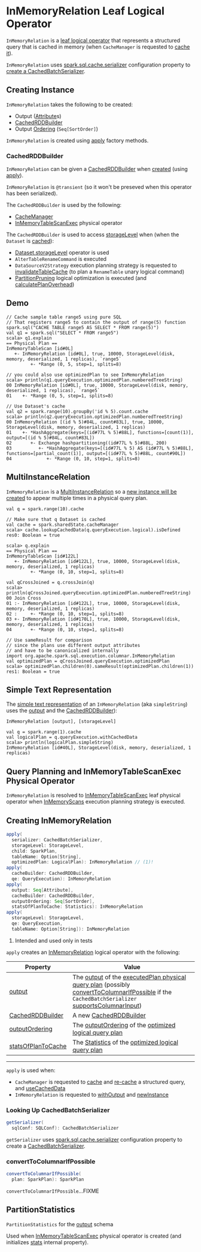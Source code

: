 # InMemoryRelation Leaf Logical Operator

`InMemoryRelation` is a [leaf logical operator](LeafNode.md) that represents a structured query that is cached in memory (when `CacheManager` is requested to [cache it](../CacheManager.md#cacheQuery)).

`InMemoryRelation` uses [spark.sql.cache.serializer](../configuration-properties.md#spark.sql.cache.serializer) configuration property to [create a CachedBatchSerializer](#getSerializer).

## Creating Instance

`InMemoryRelation` takes the following to be created:

* <span id="output"> Output ([Attribute](../expressions/Attribute.md)s)
* [CachedRDDBuilder](#cacheBuilder)
* <span id="outputOrdering"> Output [Ordering](../expressions/SortOrder.md) (`Seq[SortOrder]`)

`InMemoryRelation` is created using [apply](#apply) factory methods.

### <span id="cacheBuilder"> CachedRDDBuilder

`InMemoryRelation` can be given a [CachedRDDBuilder](../cache-serialization/CachedRDDBuilder.md) when [created](#creating-instance) (using [apply](#apply)).

`InMemoryRelation` is `@transient` (so it won't be preseved when this operator has been serialized).

The `CachedRDDBuilder` is used by the following:

* [CacheManager](../CacheManager.md)
* [InMemoryTableScanExec](../physical-operators/InMemoryTableScanExec.md) physical operator

The `CachedRDDBuilder` is used to access [storageLevel](../cache-serialization/CachedRDDBuilder.md#storageLevel) when (when the `Dataset` is [cached](../CacheManager.md#lookupCachedData)):

* [Dataset.storageLevel](../Dataset.md#storageLevel) operator is used
* `AlterTableRenameCommand` is executed
* `DataSourceV2Strategy` execution planning strategy is requested to [invalidateTableCache](../execution-planning-strategies/DataSourceV2Strategy.md#invalidateTableCache) (to plan a `RenameTable` unary logical command)
* [PartitionPruning](../logical-optimizations/PartitionPruning.md) logical optimization is executed (and [calculatePlanOverhead](../logical-optimizations/PartitionPruning.md#calculatePlanOverhead))

## Demo

```text
// Cache sample table range5 using pure SQL
// That registers range5 to contain the output of range(5) function
spark.sql("CACHE TABLE range5 AS SELECT * FROM range(5)")
val q1 = spark.sql("SELECT * FROM range5")
scala> q1.explain
== Physical Plan ==
InMemoryTableScan [id#0L]
   +- InMemoryRelation [id#0L], true, 10000, StorageLevel(disk, memory, deserialized, 1 replicas), `range5`
         +- *Range (0, 5, step=1, splits=8)

// you could also use optimizedPlan to see InMemoryRelation
scala> println(q1.queryExecution.optimizedPlan.numberedTreeString)
00 InMemoryRelation [id#0L], true, 10000, StorageLevel(disk, memory, deserialized, 1 replicas), `range5`
01    +- *Range (0, 5, step=1, splits=8)

// Use Dataset's cache
val q2 = spark.range(10).groupBy('id % 5).count.cache
scala> println(q2.queryExecution.optimizedPlan.numberedTreeString)
00 InMemoryRelation [(id % 5)#84L, count#83L], true, 10000, StorageLevel(disk, memory, deserialized, 1 replicas)
01    +- *HashAggregate(keys=[(id#77L % 5)#88L], functions=[count(1)], output=[(id % 5)#84L, count#83L])
02       +- Exchange hashpartitioning((id#77L % 5)#88L, 200)
03          +- *HashAggregate(keys=[(id#77L % 5) AS (id#77L % 5)#88L], functions=[partial_count(1)], output=[(id#77L % 5)#88L, count#90L])
04             +- *Range (0, 10, step=1, splits=8)
```

## MultiInstanceRelation

`InMemoryRelation` is a [MultiInstanceRelation](MultiInstanceRelation.md) so a [new instance will be created](#newInstance) to appear multiple times in a physical query plan.

```text
val q = spark.range(10).cache

// Make sure that q Dataset is cached
val cache = spark.sharedState.cacheManager
scala> cache.lookupCachedData(q.queryExecution.logical).isDefined
res0: Boolean = true

scala> q.explain
== Physical Plan ==
InMemoryTableScan [id#122L]
   +- InMemoryRelation [id#122L], true, 10000, StorageLevel(disk, memory, deserialized, 1 replicas)
         +- *Range (0, 10, step=1, splits=8)

val qCrossJoined = q.crossJoin(q)
scala> println(qCrossJoined.queryExecution.optimizedPlan.numberedTreeString)
00 Join Cross
01 :- InMemoryRelation [id#122L], true, 10000, StorageLevel(disk, memory, deserialized, 1 replicas)
02 :     +- *Range (0, 10, step=1, splits=8)
03 +- InMemoryRelation [id#170L], true, 10000, StorageLevel(disk, memory, deserialized, 1 replicas)
04       +- *Range (0, 10, step=1, splits=8)

// Use sameResult for comparison
// since the plans use different output attributes
// and have to be canonicalized internally
import org.apache.spark.sql.execution.columnar.InMemoryRelation
val optimizedPlan = qCrossJoined.queryExecution.optimizedPlan
scala> optimizedPlan.children(0).sameResult(optimizedPlan.children(1))
res1: Boolean = true
```

## <span id="simpleString"> Simple Text Representation

The [simple text representation](../catalyst/QueryPlan.md#simpleString) of an `InMemoryRelation` (aka `simpleString`) uses the [output](#output) and the [CachedRDDBuilder](#cacheBuilder)):

```text
InMemoryRelation [output], [storageLevel]
```

```text
val q = spark.range(1).cache
val logicalPlan = q.queryExecution.withCachedData
scala> println(logicalPlan.simpleString)
InMemoryRelation [id#40L], StorageLevel(disk, memory, deserialized, 1 replicas)
```

## Query Planning and InMemoryTableScanExec Physical Operator

`InMemoryRelation` is resolved to [InMemoryTableScanExec](../physical-operators/InMemoryTableScanExec.md) leaf physical operator when [InMemoryScans](../execution-planning-strategies/InMemoryScans.md) execution planning strategy is executed.

## <span id="apply"> Creating InMemoryRelation

```scala
apply(
  serializer: CachedBatchSerializer,
  storageLevel: StorageLevel,
  child: SparkPlan,
  tableName: Option[String],
  optimizedPlan: LogicalPlan): InMemoryRelation // (1)!
apply(
  cacheBuilder: CachedRDDBuilder,
  qe: QueryExecution): InMemoryRelation
apply(
  output: Seq[Attribute],
  cacheBuilder: CachedRDDBuilder,
  outputOrdering: Seq[SortOrder],
  statsOfPlanToCache: Statistics): InMemoryRelation
apply(
  storageLevel: StorageLevel,
  qe: QueryExecution,
  tableName: Option[String]): InMemoryRelation
```

1. Intended and used only in tests

`apply` creates an [InMemoryRelation](#creating-instance) logical operator with the following:

Property | Value
---------|------
 [output](#output) | The [output](../catalyst/QueryPlan.md#output) of the [executedPlan physical query plan](../QueryExecution.md#executedPlan) (possibly [convertToColumnarIfPossible](#convertToColumnarIfPossible) if the `CachedBatchSerializer` [supportsColumnarInput](#supportsColumnarInput))
 [CachedRDDBuilder](#cacheBuilder) | A new [CachedRDDBuilder](../cache-serialization/CachedRDDBuilder.md)
 [outputOrdering](#outputOrdering) | The [outputOrdering](../catalyst/QueryPlan.md#outputOrdering) of the [optimized logical query plan](../QueryExecution.md#optimizedPlan)
 [statsOfPlanToCache](#statsOfPlanToCache) | The [Statistics](../cost-based-optimization/LogicalPlanStats.md#statsOfPlanToCache) of the [optimized logical query plan](../QueryExecution.md#optimizedPlan)

---

`apply` is used when:

* `CacheManager` is requested to [cache](../CacheManager.md#cacheQuery) and [re-cache](../CacheManager.md#recacheByCondition) a structured query, and [useCachedData](../CacheManager.md#useCachedData)
* `InMemoryRelation` is requested to [withOutput](#withOutput) and [newInstance](#newInstance)

### <span id="getSerializer"> Looking Up CachedBatchSerializer

```scala
getSerializer(
  sqlConf: SQLConf): CachedBatchSerializer
```

`getSerializer` uses [spark.sql.cache.serializer](../configuration-properties.md#spark.sql.cache.serializer) configuration property to create a [CachedBatchSerializer](../cache-serialization/CachedBatchSerializer.md).

### <span id="convertToColumnarIfPossible"> convertToColumnarIfPossible

```scala
convertToColumnarIfPossible(
  plan: SparkPlan): SparkPlan
```

`convertToColumnarIfPossible`...FIXME

## <span id="partitionStatistics"> PartitionStatistics

`PartitionStatistics` for the [output](#output) schema

Used when [InMemoryTableScanExec](../physical-operators/InMemoryTableScanExec.md) physical operator is created (and initializes [stats](../physical-operators/InMemoryTableScanExec.md#stats) internal property).
